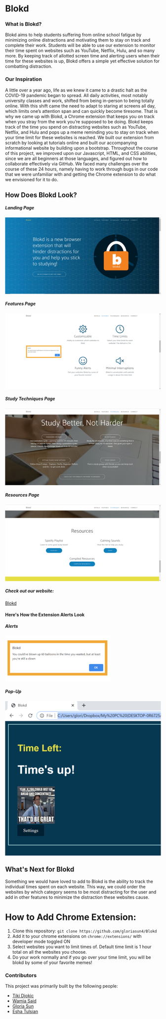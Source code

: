 # Blokd

### What is Blokd?
Blokd aims to help students suffering from online school fatigue by minimizing online distractions and motivating them to stay on track and complete their work. Students will be able to use our extension to monitor their time spent on websites such as YouTube, Netflix, Hulu, and so many more. By keeping track of allotted screen time and alerting users when their time for these websites is up, Blokd offers a simple yet effective solution for combatting distraction.

### Our Inspiration
A little over a year ago, life as we knew it came to a drastic halt as the COVID-19 pandemic began to spread. All daily activities, most notably university classes and work, shifted from being in-person to being totally online. With this shift came the need to adapt to staring at screens all day, which limits one’s attention span and can quickly become tiresome. That is why we came up with Blokd, a Chrome extension that keeps you on track when you stray from the work you’re supposed to be doing. Blokd keeps track of the time you spend on distracting websites such as YouTube, Netflix, and Hulu and pops up a meme reminding you to stay on track when your time limit for these websites is reached. We built our extension from scratch by looking at tutorials online and built our accompanying informational website by building upon a bootstrap. Throughout the course of this project, we improved upon our Javascript, HTML, and CSS abilities, since we are all beginners at those languages, and figured out how to collaborate effectively via GitHub. We faced many challenges over the course of these 24 hours, namely having to work through bugs in our code that we were unfamiliar with and getting the Chrome extension to do what we envisioned for it to do.



## How Does Blokd Look?

##### Landing Page
![LandingPage](website_landingpage.png)

##### Features Page
![Features](website_features.png)

##### Study Techniques Page
![Techniques](website_techniques.png)

##### Resources Page
![Resources](website_resources.png)

##### Check out our website: 
[Blokd](http://www.blokd.tech)

#### Here's How the Extension Alerts Look

##### Alerts
![Alerts](alerts.png)

##### Pop-Up
![Popup](popup.png)

## What's Next for Blokd
Something we would have loved to add to Blokd is the ability to track the individual times spent on each website. This way, we could order the websites by which category seems to be most distracting for the user and add in other features to minimize the distraction these websites cause.

# How to Add Chrome Extension:
1. Clone this repository: `git clone https://github.com/gloriasun4/Blokd`
2. Add it to your chrome extensions on `chrome://extensions/` with developer mode toggled ON
3. Select websites you want to limit times of. Default time limit is 1 hour total on all the websites you choose.
4. Do your work normally and if you go over your time limit, you will be blokd by some of your favorite memes!

### Contributors
This project was primarily built by the following people:
- [Tiki Djokic](https://www.linkedin.com/in/tijana-djokic/)
- [Wamia Said](https://www.linkedin.com/in/wamiasaid/)
- [Gloria Sun](https://www.linkedin.com/in/gloriasun4/)
- [Esha Tulsian](https://www.linkedin.com/in/esha-tulsian-076b731a7)
